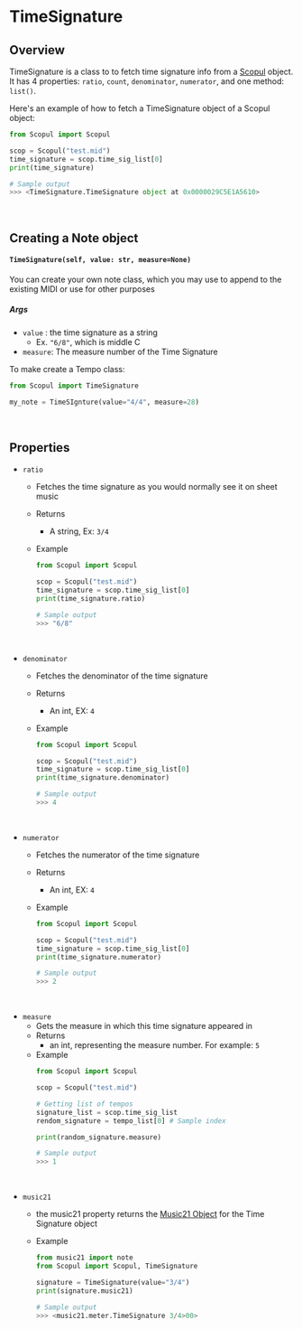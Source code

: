 
# TimeSignature

## Overview

TimeSignature is a class to to fetch time signature info from a [Scopul](scopul.md) object. It has 4 properties: `ratio`, `count`, `denominator`, `numerator`, and one method: `list()`.

Here's an example of how to fetch a TimeSignature object of a Scopul object:
```python
from Scopul import Scopul

scop = Scopul("test.mid")
time_signature = scop.time_sig_list[0]
print(time_signature)

# Sample output
>>> <TimeSignature.TimeSignature object at 0x0000029C5E1A5610>
```
<br>

## Creating a Note object
#### `TimeSignature(self, value: str, measure=None)`


You can create your own note class, which you may use to append to the existing MIDI or use for other purposes

##### Args
- `value` : the time signature as a string 
    - Ex. `"6/8"`, which is middle C
- `measure`: The measure number of the Time Signature



To make create a Tempo class:

```python
from Scopul import TimeSignature

my_note = TimeSIgnture(value="4/4", measure=28)
```
<br>

## Properties

- `ratio`
    - Fetches the time signature as you would normally see it on sheet music
    - Returns
        - A string, Ex: `3/4`
    
    - Example
        ```python
        from Scopul import Scopul

        scop = Scopul("test.mid")
        time_signature = scop.time_sig_list[0]
        print(time_signature.ratio)

        # Sample output
        >>> "6/8"
        ```
<br>

- `denominator`
    - Fetches the denominator of the time signature
    - Returns
        - An int, EX: `4`
    
    - Example
        ```python
        from Scopul import Scopul

        scop = Scopul("test.mid")
        time_signature = scop.time_sig_list[0]
        print(time_signature.denominator)

        # Sample output
        >>> 4
        ```
<br>

- `numerator`
    - Fetches the numerator of the time signature
    - Returns
        - An int, EX: `4`
    
    - Example
        ```python
        from Scopul import Scopul

        scop = Scopul("test.mid")
        time_signature = scop.time_sig_list[0]
        print(time_signature.numerator)

        # Sample output
        >>> 2    
        ```
<br>

- `measure`
    - Gets the measure in which this time signature appeared in
    - Returns
        - an int, representing the measure number. For example: `5`
    - Example
        ```python
        from Scopul import Scopul

        scop = Scopul("test.mid")

        # Getting list of tempos
        signature_list = scop.time_sig_list 
        rendom_signature = tempo_list[0] # Sample index

        print(random_signature.measure)

        # Sample output
        >>> 1
        ```
<br>


- `music21`
  - the music21 property returns the [Music21 Object](https://web.mit.edu/music21/doc/usersGuide/usersGuide_14_timeSignatures.htmll) for the Time Signature object

  - Example
    ```python
    from music21 import note
    from Scopul import Scopul, TimeSignature

    signature = TimeSignature(value="3/4")
    print(signature.music21)

    # Sample output
    >>> <music21.meter.TimeSignature 3/4>00>
    ```

